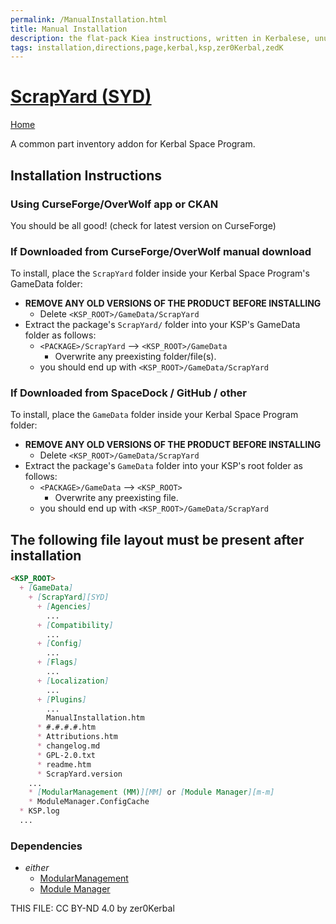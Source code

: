 ```yaml
---
permalink: /ManualInstallation.html
title: Manual Installation
description: the flat-pack Kiea instructions, written in Kerbalese, unusally present
tags: installation,directions,page,kerbal,ksp,zer0Kerbal,zedK
---
```

<!-- ManualInstallation.md v2.2.99.1
ScrapYard (SYD)
created: 01 Mar 2020
updated: 11 Apr 2023

TEMPLATE: ManualInstallation.md v1.1.9.0
created: 01 Feb 2022
updated: 27 Mar 2023

based upon work by Lisias -->

# [ScrapYard (SYD)][SYD]

[Home](./index.md)

A common part inventory addon for Kerbal Space Program.

## Installation Instructions

### Using CurseForge/OverWolf app or CKAN

You should be all good! (check for latest version on CurseForge)

### If Downloaded from CurseForge/OverWolf manual download

To install, place the `ScrapYard` folder inside your Kerbal Space Program's GameData folder:

* **REMOVE ANY OLD VERSIONS OF THE PRODUCT BEFORE INSTALLING**
  * Delete `<KSP_ROOT>/GameData/ScrapYard`
* Extract the package's `ScrapYard/` folder into your KSP's GameData folder as follows:
  * `<PACKAGE>/ScrapYard` --> `<KSP_ROOT>/GameData`
    * Overwrite any preexisting folder/file(s).
  * you should end up with `<KSP_ROOT>/GameData/ScrapYard`

### If Downloaded from SpaceDock / GitHub / other

To install, place the `GameData` folder inside your Kerbal Space Program folder:

* **REMOVE ANY OLD VERSIONS OF THE PRODUCT BEFORE INSTALLING**
  * Delete `<KSP_ROOT>/GameData/ScrapYard`
* Extract the package's `GameData` folder into your KSP's root folder as follows:
  * `<PACKAGE>/GameData` --> `<KSP_ROOT>`
    * Overwrite any preexisting file.
  * you should end up with `<KSP_ROOT>/GameData/ScrapYard`

## The following file layout must be present after installation

```markdown
<KSP_ROOT>
  + [GameData]
    + [ScrapYard][SYD]
      + [Agencies]
        ...
      + [Compatibility]
        ...
      + [Config]
        ...
      + [Flags]
        ...
      + [Localization]
        ...
      + [Plugins]
        ...
        ManualInstallation.htm
      * #.#.#.#.htm
      * Attributions.htm
      * changelog.md
      * GPL-2.0.txt
      * readme.htm
      * ScrapYard.version
    ...
    * [ModularManagement (MM)][MM] or [Module Manager][m-m]
    * ModuleManager.ConfigCache
  * KSP.log
  ...
```

### Dependencies

* *either*
  * [ModularManagement][MM]
  * [Module Manager][m-m]

[SYD]: https://forum.kerbalspaceprogram.com/index.php?/topic/192456-* "ScrapYard (SYD)"
[MM]: https://github.com/net-lisias-ksp/ModularManagement "ModularManagement (MM)"
[m-m]: https://forum.kerbalspaceprogram.com/index.php?/topic/50533-*/ "Module Manager"

THIS FILE: CC BY-ND 4.0 by zer0Kerbal